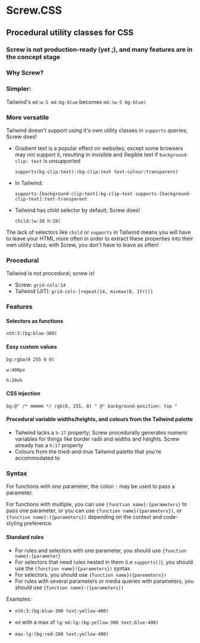 # Screw.CSS
## Procedural utility classes for CSS

### Screw is not production-ready (yet ;), and many features are in the concept stage

### Why Screw?

### Simpler:

Tailwind's `md:w-5 md:bg-blue` becomes `md:(w-5 bg-blue)`

### More versatile

Tailwind doesn't support using it's own utility classes in `supports` queries; Screw does!

- Gradient text is a popular effect on websites; except some browsers may not support it, 
resulting in invisible and illegible text if `background-clip: text` is unsupported

    `supports(bg-clip:text):(bg-clip:text text-colour:transparent)`

- In Tailwind:

  `supports-[background-clip:text]:bg-clip-text supports-[background-clip-text]:text-transparent`

- Tailwind has child selector by default; Screw does!

    `child:(w:20 h:20)`

The lack of selectors like `child` or `supports` in Tailwind means you will have to leave your HTML more often
in order to extract these properties into their own utility class; with Screw, you don't have to leave as often!

### Procedural

Tailwind is not procedural; screw is!

- Screw: `grid-cols:14`
- Tailwind (JIT): `grid-cols-[repeat(14, minmax(0, 1fr))]`

### Features

#### Selectors as functions

`nth:3:(bg:blue-300)`

#### Easy custom values

`bg:rgba(0 255 0 0)`

`w:400px`

`h:20vh`

#### CSS injection

`bg:@" /* mmmmm */ rgb(0, 255, 0) " @" background-position: top "`

#### Procedural variable widths/heights, and colours from the Tailwind palette

- Tailwind lacks a `h-17` property; Screw procedurally generates numeric variables for things like 
border radii and widths and heights. Screw already has a `h:17` property
- Colours from the tried-and-true Tailwind palette that you're accommodated to

### Syntax

For functions with one parameter, the colon `:` may be used to pass a parameter.

For functions with multiple, you can use `{function name}:{parameters}` to pass one parameter,
or you can use `{function name}({parameters})`, or `{function name}:({parameters})` depending on the context
and code-styling preference.

#### Standard rules

- For rules and selectors with one parameter, you should use `{function name}:{parameter}`
- For selectors that need rules nested in them (i.e `supports()`), you should use the `{function name}({parameters})`
syntax
- For selectors, you should use `{function name}({paremeters})`
- For rules with several parameters or media queries with parameters, you should use `{function name}:({parameters})`

Examples:

- `nth:3:(bg:blue-300 text:yellow-400)`

- `md` with a max of `lg`: `md:lg:(bg:yellow-300 text:blue-400)`

- `max-lg:(bg:red-200 text:yellow-400)`